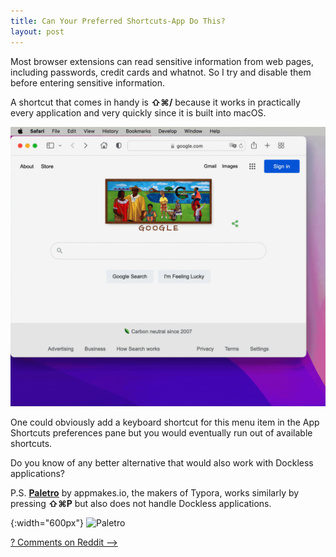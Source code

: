 ```yaml
---
title: Can Your Preferred Shortcuts-App Do This?
layout: post
---
```


Most browser extensions can read sensitive information from web pages, including passwords, credit cards and whatnot. So I try and disable them before entering sensitive information.

A shortcut that comes in handy is **⇧⌘/** because it works in practically every application and very quickly since it is built into macOS.

![Search Shorcuts](/assets/images/SearchShortcuts.gif)

One could obviously add a keyboard shortcut for this menu item in the App Shortcuts preferences pane but you would eventually run out of available shortcuts.

Do you know of any better alternative that would also work with Dockless applications?

P.S. [**Paletro**](https://appmakes.io/paletro)  by appmakes.io, the makers of Typora, works similarly by pressing **⇧⌘P** but also does not handle Dockless applications.

{:width="600px"}
![Paletro](https://appmakes.io/static/paletro/color-1.png)

[? Comments on Reddit ⟶]()
